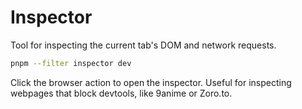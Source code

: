 # Inspector

Tool for inspecting the current tab's DOM and network requests.

```sh
pnpm --filter inspector dev
```

Click the browser action to open the inspector. Useful for inspecting webpages that block devtools, like 9anime or Zoro.to.

